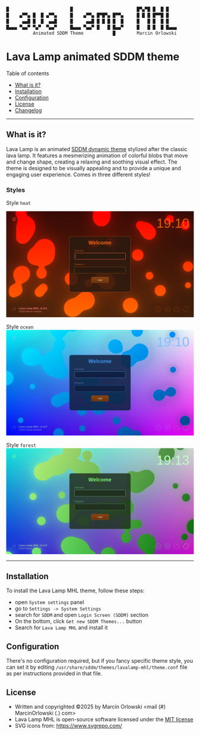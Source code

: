 ```ascii
█                       █                        █▀▄▀█ █  █ █
█    ▄▀▀▄ █  █ ▄▀▀▄     █    ▄▀▀▄ █▀█▀▄ █▀▀▄     █ █ █ █▀▀█ █
█     ▄▄█ █  █  ▄▄█     █     ▄▄█ █ █ █ █  █     █   █ █  █ █
█▄▄▄ ▀▄▄▀ ▀▄▀  ▀▄▄▀     █▄▄▄ ▀▄▄▀ █   █ █▄▄▀     █   █ █  █ █▄▄▄
          Animated SDDM Theme           █        Marcin Orlowski
```

# Lava Lamp animated SDDM theme

Table of contents

* [What is it?](#what-is-it)
* [Installation](#installation)
* [Configuration](#configuration)
* [License](#license)
* [Changelog](CHANGES.md)

---

## What is it?

Lava Lamp is an animated [SDDM dynamic theme](https://github.com/sddm/sddm/) stylized after the
classic lava lamp. It features a mesmerizing animation of colorful blobs that move and change
shape, creating a relaxing and soothing visual effect. The theme is designed to be visually
appealing and to provide a unique and engaging user experience. Comes in three different styles!

### Styles

Style `heat`

![Lava Lamp MHL Style Heat](img/preview-heat.webp)

Style `ocean`
![Lava Lamp MHL Style Ocean](img/preview-ocean.webp)

Style `forest`
![Lava Lamp MHL Style Forest](img/preview-forest.webp)

---

## Installation

To install the Lava Lamp MHL theme, follow these steps:

- open `System settings` panel
- go to `Settings -> System Settings`
- search for `SDDM` and open `Login Screen (SDDM)` section
- On the bottom, click `Get new SDDM Themes...` button
- Search for `Lava Lamp MHL` and install it

## Configuration

There's no configuration required, but if you fancy specific theme style, you can set it
by editing `/usr/share/sddm/themes/lavalamp-mhl/theme.conf` file as per instructions provided
in that file.

## License

* Written and copyrighted &copy;2025 by Marcin Orlowski <mail (#) MarcinOrlowski (.) com>
* Lava Lamp MHL is open-source software licensed under
  the [MIT license](http://opensource.org/licenses/MIT)
* SVG icons from: https://www.svgrepo.com/
